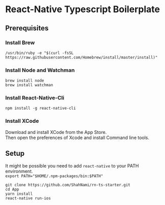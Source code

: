 # React-Native Typescript Boilerplate

## Prerequisites

### Install Brew
`/usr/bin/ruby -e "$(curl -fsSL https://raw.githubusercontent.com/Homebrew/install/master/install)"`

### Install Node and Watchman
```
brew install node
brew install watchman
```

### Install React-Native-Cli
`npm install -g react-native-cli`

### Install XCode
Download and install XCode from the App Store.</br>
Then open the preferences of Xcode and install Command line tools.

## Setup

It might be possible you need to add `react-native` to your PATH environment.</br>
`export PATH="$HOME/.npm-packages/bin:$PATH"`

```
git clone https://github.com/ShahNami/rn-ts-starter.git
cd App
yarn install
react-native run-ios
```